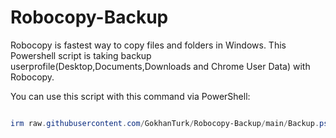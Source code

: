 # Robocopy-Backup
Robocopy is fastest way to copy files and folders in Windows. This Powershell script is taking backup userprofile(Desktop,Documents,Downloads and Chrome User Data)  with Robocopy.

You can use this script with this command via PowerShell:
```Powershell

irm raw.githubusercontent.com/GokhanTurk/Robocopy-Backup/main/Backup.ps1 | iex

```
